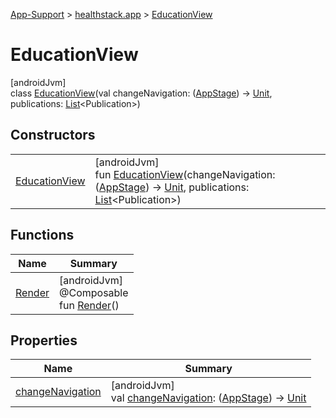 
[App-Support](../../../app-support.html) > [healthstack.app](../index.html) > [EducationView](index.html)



# EducationView



[androidJvm]\
class [EducationView](index.html)(val changeNavigation: ([AppStage](../../healthstack.app.pref/-app-stage/index.html)) -&gt; [Unit](https://kotlinlang.org/api/latest/jvm/stdlib/kotlin/-unit/index.html), publications: [List](https://kotlinlang.org/api/latest/jvm/stdlib/kotlin.collections/-list/index.html)&lt;Publication&gt;)



## Constructors


| | |
|---|---|
| [EducationView](-education-view.html) | [androidJvm]<br>fun [EducationView](-education-view.html)(changeNavigation: ([AppStage](../../healthstack.app.pref/-app-stage/index.html)) -&gt; [Unit](https://kotlinlang.org/api/latest/jvm/stdlib/kotlin/-unit/index.html), publications: [List](https://kotlinlang.org/api/latest/jvm/stdlib/kotlin.collections/-list/index.html)&lt;Publication&gt;) |


## Functions


| Name | Summary |
|---|---|
| [Render](-render.html) | [androidJvm]<br>@Composable<br>fun [Render](-render.html)() |


## Properties


| Name | Summary |
|---|---|
| [changeNavigation](change-navigation.html) | [androidJvm]<br>val [changeNavigation](change-navigation.html): ([AppStage](../../healthstack.app.pref/-app-stage/index.html)) -&gt; [Unit](https://kotlinlang.org/api/latest/jvm/stdlib/kotlin/-unit/index.html) |

